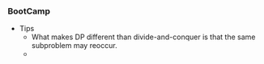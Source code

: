 ### BootCamp

* Tips
  * What makes DP different than divide-and-conquer is that the same subproblem may reoccur.
  * 



